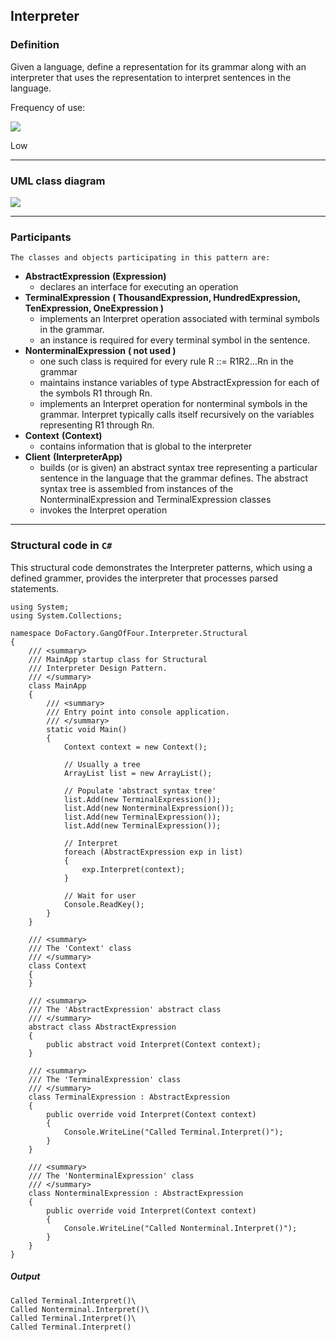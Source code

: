 ## Interpreter

### Definition

Given a language, define a representation for its grammar along with an interpreter that uses the representation to interpret sentences in the language.

Frequency of use:

![](https://www.dofactory.com/img/patterns/use-low.jpg)

Low

---

### UML class diagram

![](https://www.dofactory.com/img/diagrams/net/interpreter.png)

---

### Participants

    The classes and objects participating in this pattern are:

- **AbstractExpression** **(Expression)**
  - declares an interface for executing an operation
- **TerminalExpression** **( ThousandExpression, HundredExpression, TenExpression, OneExpression )**
  - implements an Interpret operation associated with terminal symbols in the grammar.
  - an instance is required for every terminal symbol in the sentence.
- **NonterminalExpression** **( not used )**
  - one such class is required for every rule R ::= R1R2...Rn in the grammar
  - maintains instance variables of type AbstractExpression for each of the symbols R1 through Rn.
  - implements an Interpret operation for nonterminal symbols in the grammar. Interpret typically calls itself recursively on the variables representing R1 through Rn.
- **Context** **(Context)**
  - contains information that is global to the interpreter
- **Client** **(InterpreterApp)**
  - builds (or is given) an abstract syntax tree representing a particular sentence in the language that the grammar defines. The abstract syntax tree is assembled from instances of the NonterminalExpression and TerminalExpression classes
  - invokes the Interpret operation

---

### Structural code in `C#`

This structural code demonstrates the Interpreter patterns, which using a defined grammer, provides the interpreter that processes parsed statements.

    using System;
    using System.Collections;

    namespace DoFactory.GangOfFour.Interpreter.Structural
    {
        /// <summary>
        /// MainApp startup class for Structural
        /// Interpreter Design Pattern.
        /// </summary>
        class MainApp
        {
            /// <summary>
            /// Entry point into console application.
            /// </summary>
            static void Main()
            {
                Context context = new Context();

                // Usually a tree
                ArrayList list = new ArrayList();

                // Populate 'abstract syntax tree'
                list.Add(new TerminalExpression());
                list.Add(new NonterminalExpression());
                list.Add(new TerminalExpression());
                list.Add(new TerminalExpression());

                // Interpret
                foreach (AbstractExpression exp in list)
                {
                    exp.Interpret(context);
                }

                // Wait for user
                Console.ReadKey();
            }
        }

        /// <summary>
        /// The 'Context' class
        /// </summary>
        class Context
        {
        }

        /// <summary>
        /// The 'AbstractExpression' abstract class
        /// </summary>
        abstract class AbstractExpression
        {
            public abstract void Interpret(Context context);
        }

        /// <summary>
        /// The 'TerminalExpression' class
        /// </summary>
        class TerminalExpression : AbstractExpression
        {
            public override void Interpret(Context context)
            {
                Console.WriteLine("Called Terminal.Interpret()");
            }
        }

        /// <summary>
        /// The 'NonterminalExpression' class
        /// </summary>
        class NonterminalExpression : AbstractExpression
        {
            public override void Interpret(Context context)
            {
                Console.WriteLine("Called Nonterminal.Interpret()");
            }
        }
    }

##### Output

    Called Terminal.Interpret()\
    Called Nonterminal.Interpret()\
    Called Terminal.Interpret()\
    Called Terminal.Interpret()
